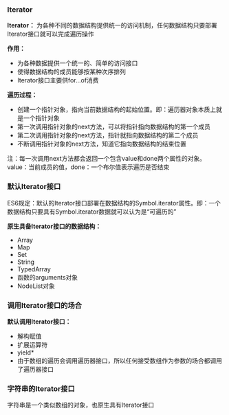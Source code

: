 ### Iterator

**Iterator：** 为各种不同的数据结构提供统一的访问机制，任何数据结构只要部署Iterator接口就可以完成遍历操作

**作用：** 

+ 为各种数据提供一个统一的、简单的访问接口
+ 使得数据结构的成员能够按某种次序排列
+ Iterator接口主要供for...of消费

**遍历过程：** 

+ 创建一个指针对象，指向当前数据结构的起始位置。即：遍历器对象本质上就是一个指针对象
+ 第一次调用指针对象的next方法，可以将指针指向数据结构的第一个成员
+ 第二次调用指针对象的next方法，指针就指向数据结构的第二个成员
+ 不断调用指针对象的next方法，知道它指向数据结构的结束位置

注：每一次调用next方法都会返回一个包含value和done两个属性的对象。value：当前成员的值，done：一个布尔值表示遍历是否结束

### 默认Iterator接口

ES6规定：默认的Iterator接口部署在数据结构的Symbol.iterator属性。即：一个数据结构只要具有Symbol.iterator数据就可以认为是“可遍历的”

**原生具备Iterator接口的数据结构：**

+ Array
+ Map
+ Set
+ String
+ TypedArray
+ 函数的arguments对象
+ NodeList对象

### 调用Iterator接口的场合

**默认调用Iterator接口：** 

+ 解构赋值
+ 扩展运算符
+ yield*
+ 由于数组的遍历会调用遍历器接口，所以任何接受数组作为参数的场合都调用了遍历器接口

### 字符串的Iterator接口

字符串是一个类似数组的对象，也原生具有Iterator接口